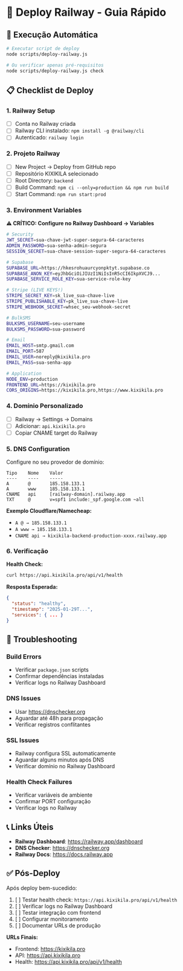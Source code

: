 # 🚂 Deploy Railway - Guia Rápido

## 🚀 Execução Automática

```bash
# Executar script de deploy
node scripts/deploy-railway.js

# Ou verificar apenas pré-requisitos
node scripts/deploy-railway.js check
```

## 📋 Checklist de Deploy

### 1. Railway Setup
- [ ] Conta no Railway criada
- [ ] Railway CLI instalado: `npm install -g @railway/cli`
- [ ] Autenticado: `railway login`

### 2. Projeto Railway
- [ ] New Project → Deploy from GitHub repo
- [ ] Repositório KIXIKILA selecionado
- [ ] Root Directory: `backend`
- [ ] Build Command: `npm ci --only=production && npm run build`
- [ ] Start Command: `npm run start:prod`

### 3. Environment Variables

**⚠️ CRÍTICO: Configure no Railway Dashboard → Variables**

```bash
# Security
JWT_SECRET=sua-chave-jwt-super-segura-64-caracteres
ADMIN_PASSWORD=sua-senha-admin-segura
SESSION_SECRET=sua-chave-session-super-segura-64-caracteres

# Supabase
SUPABASE_URL=https://hkesrohuaurcyonpktyt.supabase.co
SUPABASE_ANON_KEY=eyJhbGciOiJIUzI1NiIsInR5cCI6IkpXVCJ9...
SUPABASE_SERVICE_ROLE_KEY=sua-service-role-key

# Stripe (LIVE KEYS!)
STRIPE_SECRET_KEY=sk_live_sua-chave-live
STRIPE_PUBLISHABLE_KEY=pk_live_sua-chave-live
STRIPE_WEBHOOK_SECRET=whsec_seu-webhook-secret

# BulkSMS
BULKSMS_USERNAME=seu-username
BULKSMS_PASSWORD=sua-password

# Email
EMAIL_HOST=smtp.gmail.com
EMAIL_PORT=587
EMAIL_USER=noreply@kixikila.pro
EMAIL_PASS=sua-senha-app

# Application
NODE_ENV=production
FRONTEND_URL=https://kixikila.pro
CORS_ORIGINS=https://kixikila.pro,https://www.kixikila.pro
```

### 4. Domínio Personalizado
- [ ] Railway → Settings → Domains
- [ ] Adicionar: `api.kixikila.pro`
- [ ] Copiar CNAME target do Railway

### 5. DNS Configuration

Configure no seu provedor de domínio:

```
Tipo    Nome    Valor
----    ----    -----
A       @       185.158.133.1
A       www     185.158.133.1  
CNAME   api     [railway-domain].railway.app
TXT     @       v=spf1 include:_spf.google.com ~all
```

**Exemplo Cloudflare/Namecheap:**
- `A @ → 185.158.133.1`
- `A www → 185.158.133.1`
- `CNAME api → kixikila-backend-production-xxxx.railway.app`

### 6. Verificação

**Health Check:**
```bash
curl https://api.kixikila.pro/api/v1/health
```

**Resposta Esperada:**
```json
{
  "status": "healthy",
  "timestamp": "2025-01-29T...",
  "services": { ... }
}
```

## 🔧 Troubleshooting

### Build Errors
- Verificar `package.json` scripts
- Confirmar dependências instaladas
- Verificar logs no Railway Dashboard

### DNS Issues
- Usar https://dnschecker.org
- Aguardar até 48h para propagação
- Verificar registros conflitantes

### SSL Issues
- Railway configura SSL automaticamente
- Aguardar alguns minutos após DNS
- Verificar domínio no Railway Dashboard

### Health Check Failures
- Verificar variáveis de ambiente
- Confirmar PORT configuração
- Verificar logs no Railway

## 📞 Links Úteis

- **Railway Dashboard**: https://railway.app/dashboard
- **DNS Checker**: https://dnschecker.org
- **Railway Docs**: https://docs.railway.app

## ✅ Pós-Deploy

Após deploy bem-sucedido:

1. [ ] Testar health check: `https://api.kixikila.pro/api/v1/health`
2. [ ] Verificar logs no Railway Dashboard
3. [ ] Testar integração com frontend
4. [ ] Configurar monitoramento
5. [ ] Documentar URLs de produção

**URLs Finais:**
- Frontend: https://kixikila.pro
- API: https://api.kixikila.pro
- Health: https://api.kixikila.pro/api/v1/health